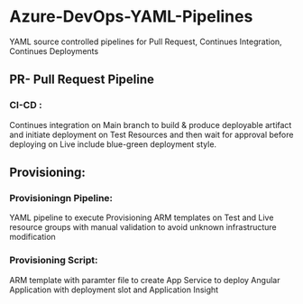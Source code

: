 # Azure-DevOps-YAML-Pipelines
YAML source controlled pipelines for Pull Request, Continues Integration, Continues Deployments

## PR- Pull Request Pipeline

### CI-CD :
Continues integration on Main branch to build & produce deployable artifact and initiate deployment on Test Resources and then wait for approval before deploying on Live include blue-green deployment style.

## Provisioning:

### Provisioningn Pipeline:
YAML pipeline to execute Provisioning ARM templates on Test and Live resource groups with manual validation to avoid unknown infrastructure modification
### Provisioning Script:
ARM template with paramter file to create App Service to deploy Angular Application with deployment slot and Application Insight
